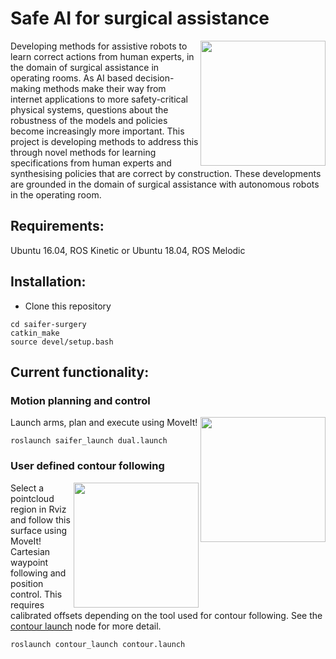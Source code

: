 # Safe AI for surgical assistance

<img align="right" alt="" src="https://github.com/ipab-rad/saifer-surgery/blob/master/docs/images/front.png" width="200" /> Developing methods for assistive robots to learn correct actions from human experts, in the domain of surgical assistance in operating rooms. As AI based decision-making methods make their way from internet applications to more safety-critical physical systems, questions about the robustness of the models and policies become increasingly more important. This project is developing methods to address this through novel methods for learning specifications from human experts and synthesising policies that are correct by construction. These developments are grounded in the domain of surgical assistance with autonomous robots in the operating room.

## Requirements:

Ubuntu 16.04, ROS Kinetic or Ubuntu 18.04, ROS Melodic

## Installation:

- Clone this repository
```
cd saifer-surgery
catkin_make
source devel/setup.bash
```

## Current functionality:

### Motion planning and control

<img align="right" alt="" src="https://github.com/ipab-rad/saifer-surgery/blob/master/docs/images/arms.gif" width="200" /> Launch arms, plan and execute using MoveIt!
```
roslaunch saifer_launch dual.launch
```

### User defined contour following

<img align="right" alt="" src="https://github.com/ipab-rad/saifer-surgery/blob/master/src/saif_ui/contour_launch/ims/surface.gif" width="200" /> Select a pointcloud region in Rviz and follow this surface using MoveIt! Cartesian waypoint following and position control. This requires calibrated offsets depending on the tool used for contour following. See the [contour launch](./src/saif_ui/contour_launch) node for more detail.
```
roslaunch contour_launch contour.launch
```





